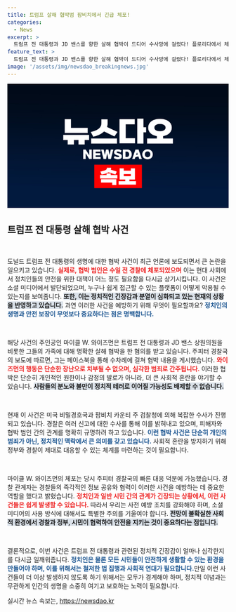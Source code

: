 ```yaml
---
title: 트럼프 살해 협박범 팜비치에서 긴급 체포!
categories:
  - News
excerpt: >
  트럼프 전 대통령과 JD 밴스를 향한 살해 협박이 드디어 수사망에 걸렸다! 플로리다에서 체포된 남성, 사회적 파장과 함께 밝혀진 그의 끔찍한 계획의 전말은? 클릭해서 확인해보세요!
feature_text: >
  트럼프 전 대통령과 JD 밴스를 향한 살해 협박이 드디어 수사망에 걸렸다! 플로리다에서 체포된 남성, 사회적 파장과 함께 밝혀진 그의 끔찍한 계획의 전말은? 클릭해서 확인해보세요!
image: '/assets/img/newsdao_breakingnews.jpg'
---
```


<p><img src="/assets/img/newsdao_breakingnews.jpg" alt="flaretime 속보" /></p>

<h2 data-ke-size="size26">트럼프 전 대통령 살해 협박 사건</h2>

<p data-ke-size="size16">&nbsp;</p>

<p>도널드 트럼프 전 대통령의 생명에 대한 협박 사건이 최근 언론에 보도되면서 큰 논란을 일으키고 있습니다. <b><span style="color: #ee2323;">실제로, 협박 범인은 수일 전 경찰에 체포되었으며</span></b> 이는 현대 사회에서 정치인들의 안전을 위한 대책이 어느 정도 필요함을 다시금 상기시킵니다. 이 사건은 소셜 미디어에서 발단되었으며, 누구나 쉽게 접근할 수 있는 플랫폼이 어떻게 악용될 수 있는지를 보여줍니다. <b><span style="background-color: #21538527;">또한, 이는 정치적인 긴장감과 분열이 심화되고 있는 현재의 상황을 반영하고 있습니다.</span></b> 과연 이러한 사건을 예방하기 위해 무엇이 필요할까요? <b><span style="color: #1a5490;">정치인의 생명과 안전 보장이 무엇보다 중요하다는 점은 명백합니다.</span></b></p>

<p data-ke-size="size16">&nbsp;</p>

<p>해당 사건의 주인공인 마이클 W. 와이즈먼은 트럼프 전 대통령과 JD 밴스 상원의원을 비롯한 그들의 가족에 대해 명확한 살해 협박을 한 혐의를 받고 있습니다. 주피터 경찰국의 보도에 따르면, 그는 페이스북을 통해 수차례에 걸쳐 협박 내용을 게시했습니다. <b><span style="color: #ee2323;">와이즈먼의 행동은 단순한 장난으로 치부될 수 없으며, 심각한 범죄로 간주됩니다.</span></b> 이러한 협박은 단순히 개인적인 원한이나 감정의 발로가 아니라, 더 큰 사회적 혼란을 야기할 수 있습니다. <b><span style="background-color: #21538527;">사람들의 분노와 불만이 정치적 테러로 이어질 가능성도 배제할 수 없습니다.</span></b></p>

<p data-ke-size="size16">&nbsp;</p>

<p>현재 이 사건은 미국 비밀경호국과 팜비치 카운티 주 검찰청에 의해 복잡한 수사가 진행되고 있습니다. 경찰은 여러 신고에 대한 수사를 통해 이를 밝혀내고 있으며, 피해자와 협박 범인 간의 관계를 명확히 규명하려 하고 있습니다. <b><span style="color: #1a5490;">이런 협박 사건은 단순히 개인의 범죄가 아닌, 정치적인 맥락에서 큰 의미를 갖고 있습니다.</span></b> 사회적 혼란을 방지하기 위해 정부와 경찰이 제대로 대응할 수 있는 체계를 마련하는 것이 필요합니다.</p>

<p data-ke-size="size16">&nbsp;</p>

<p>마이클 W. 와이즈먼의 체포는 당시 주피터 경찰국의 빠른 대응 덕분에 가능했습니다. 경찰 관계자는 경찰들의 즉각적인 정보 공유와 협력이 이러한 사건을 예방하는 데 중요한 역할을 했다고 밝혔습니다. <b><span style="color: #ee2323;">정치인과 일반 시민 간의 관계가 긴장되는 상황에서, 이런 사건들은 쉽게 발생할 수 있습니다.</span></b> 따라서 우리는 사전 예방 조치를 강화해야 하며, 소셜 미디어의 사용 방식에 대해서도 특별한 주의를 기울여야 합니다. <b><span style="background-color: #21538527;">전망이 불확실한 사회적 환경에서 경찰과 정부, 시민이 협력하여 안전을 지키는 것이 중요하다는 점입니다.</span></b></p>

<p data-ke-size="size16">&nbsp;</p>

<p>결론적으로, 이번 사건은 트럼프 전 대통령과 관련된 정치적 긴장감이 얼마나 심각한지를 다시금 일깨워줍니다. <b><span style="color: #1a5490;">정치인은 물론 모든 시민들이 안전하게 생활할 수 있는 환경을 만들어야 하며, 이를 위해서는 철저한 법 집행과 사회적 연대가 필요합니다.</span></b>만일 이런 사건들이 더 이상 발생하지 않도록 하기 위해서는 모두가 경계해야 하며, 정치적 이념과는 무관하게 인간의 생명을 소중히 여기고 보호하는 노력이 필요합니다.</p>
실시간 뉴스 속보는, <a href="https://newsdao.kr" rel="dofollow">https://newsdao.kr</a>


